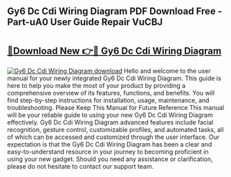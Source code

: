 ## Gy6 Dc Cdi Wiring Diagram PDF Download Free - Part-uA0 User Guide Repair VuCBJ

# <h2><a href="http://dflxe2t.blite.top/?on=Gy6+Dc+Cdi+Wiring+Diagram">🔗Download New 👉🔴 Gy6 Dc Cdi Wiring Diagram</a></h2>

[![Gy6 Dc Cdi Wiring Diagram download](https://i.imgur.com/lujVjoI.png)](http://dflxe2t.blite.top/?on=Gy6+Dc+Cdi+Wiring+Diagram)
Hello and welcome to the user manual for your newly integrated Gy6 Dc Cdi Wiring Diagram. This guide is here to help you make the most of your product by providing a comprehensive overview of its features, functions, and benefits. You will find step-by-step instructions for installation, usage, maintenance, and troubleshooting. Please Keep This Manual for Future Reference This manual will be your reliable guide to using your new Gy6 Dc Cdi Wiring Diagram effectively. Gy6 Dc Cdi Wiring Diagram advanced features include facial recognition, gesture control, customizable profiles, and automated tasks, all of which can be accessed and customized through the user interface. Our expectation is that the Gy6 Dc Cdi Wiring Diagram has been a clear and easy-to-understand resource in your journey to becoming proficient in using your new gadget. Should you need any assistance or clarification, please do not hesitate to contact our support team.
